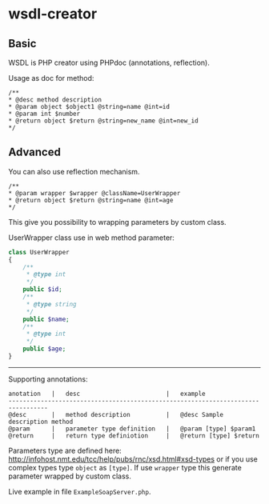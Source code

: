 wsdl-creator
============

Basic
-----

WSDL is PHP creator using PHPdoc (annotations, reflection).

Usage as doc for method:

	/**
	* @desc method description
	* @param object $object1 @string=name @int=id
	* @param int $number
	* @return object $return @string=new_name @int=new_id
	*/

Advanced
--------

You can also use reflection mechanism.

	/**
	* @param wrapper $wrapper @className=UserWrapper
	* @return object $return @string=name @int=age
	*/

This give you possibility to wrapping parameters by custom class.

UserWrapper class use in web method parameter:

```php
class UserWrapper
{
    /**
     * @type int
     */
    public $id;
    /**
     * @type string
     */
    public $name;
    /**
     * @type int
     */
    public $age;
}
```

----

Supporting annotations:

	anotation   |   desc                        |   example
	---------------------------------------------------------------------------------
	@desc       |   method description          |   @desc Sample description method
	@param      |   parameter type definition   |   @param [type] $param1
	@return     |   return type definiotion     |   @return [type] $return
	
Parameters type are defined here: <http://infohost.nmt.edu/tcc/help/pubs/rnc/xsd.html#xsd-types> or if you use complex types type `object` as `[type]`. If use `wrapper` type this generate parameter wrapped by custom class.

Live example in file `ExampleSoapServer.php`.
